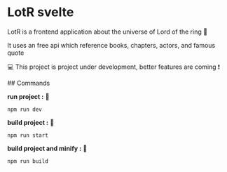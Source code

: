 # LotR svelte

LotR is a frontend application about the universe of Lord of the ring :ring:

It uses an free api which reference books, chapters, actors, and famous quote

:computer: This project is project under development, better features are coming :exclamation:

## Commands

**run project :** :speedboat:

    npm run dev

**build project :** :hammer:

    npm run start

**build project and minify :** :flashlight:

    npm run build 